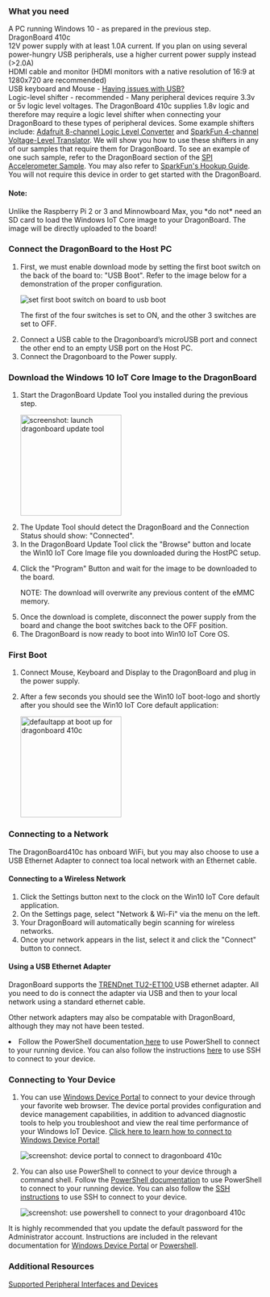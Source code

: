 <h3> What you need </h3>
<p>
  A PC running Windows 10 - as prepared in the previous step.<br />
  DragonBoard 410c<br />
  12V power supply with at least 1.0A current.  If you plan on using several power-hungry USB peripherals, use a higher current power supply instead (>2.0A)<br />
  HDMI cable and monitor (HDMI monitors with a native resolution of 16:9 at 1280x720 are recommended)<br />
  USB keyboard and Mouse - <a href="{{site.baseurl}}/{{page.lang}}/Support/Faqs.htm#dragonboard" target="_blank"> Having issues with USB? </a><br />
  Logic-level shifter - recommended - Many peripheral devices require 3.3v or 5v logic level voltages. The DragonBoard 410c supplies 1.8v logic and therefore may require a logic level shifter when connecting your DragonBoard to these types of peripheral devices. Some example shifters include: <a href="https://www.adafruit.com/products/395" target="_blank">Adafruit 8-channel Logic Level Converter</a> and <a href="https://www.sparkfun.com/products/11771" target="_blank">SparkFun 4-channel Voltage-Level Translator</a>.
  We will show you how to use these shifters in any of our samples that require them for DragonBoard. To see an example of one such sample, refer to the DragonBoard section of the <a href="{{site.baseurl}}/{{page.lang}}/win10/samples/SPIAccelerometer.htm" target="_blank">SPI Accelerometer Sample</a>.  You may also refer to <a href="https://learn.sparkfun.com/tutorials/txb0104-level-shifter-hookup-guide?_ga=1.63563695.1225669924.1446058808" target="_blank"> SparkFun's Hookup Guide</a>. You will not require this device in order to get started with the DragonBoard.<br />
</p>

<h4> Note: </h4>
  <p>Unlike the Raspberry Pi 2 or 3 and Minnowboard Max, you *do not* need an SD card to load the Windows IoT Core image to your DragonBoard. The image will be directly uploaded to the board!</p>
  
<h3> Connect the DragonBoard to the Host PC</h3>
  <ol class="setup-content-list">
    <li>
      <p>First, we must enable download mode by setting the first boot switch on the back of the board to: "USB Boot". Refer to the image below for a demonstration of the proper configuration.</p>
      <p><img alt="set first boot switch on board to usb boot" class="image-border" src="{{site.baseurl}}/Resources/images/SetupDB410c/dragonboard_usbboot.png" /></p>
      <p>The first of the four switches is set to ON, and the other 3 switches are set to OFF.</p>
    </li>
    <li>Connect a USB cable to the Dragonboard’s microUSB port and connect the other end to an empty USB port on the Host PC.</li>
    <li>Connect the Dragonboard to the Power supply.</li>

  </ol>
<h3>Download the Windows 10 IoT Core Image to the DragonBoard</h3>
<ol class="setup-content-list">
  <li>
    <p>Start the DragonBoard Update Tool you installed during the previous step.</p>
    <p><img alt="screenshot: launch dragonboard update tool" class="image-border" src="{{site.baseurl}}/Resources/images/SetupDB410c/DB410c_UpdateTool.png" height="200" /></p>
  </li>
  <li>The Update Tool should detect the DragonBoard and the Connection Status should show: "Connected".</li>
  <li>In the DragonBoard Update Tool click the "Browse" button and locate the Win10 IoT Core Image file you downloaded during the HostPC setup.</li>
  <li>
    <p>Click the "Program" Button and wait for the image to be downloaded to the board.</p>
    <p>NOTE: The download will overwrite any previous content of the eMMC memory.</p>
  </li>
  <li>Once the download is complete, disconnect the power supply from the board and change the boot switches back to the OFF position.</li>
  <li>The DragonBoard is now ready to boot into Win10 IoT Core OS.</li>
</ol>

<h3> First Boot </h3>
  <ol class="setup-content-list">
    <li>Connect Mouse, Keyboard and Display to the DragonBoard and plug in the power supply.</li>
    <li>
      <p>After a few seconds you should see the Win10 IoT boot-logo and shortly after you should see the Win10 IoT Core default application:</p>
      <p><img alt="defaultapp at boot up for dragonboard 410c" class="image-border" src="{{site.baseurl}}/Resources/images/SetupDB410c/DB410c_DefaultApp.jpg" height="200" /></p>
    </li>
  </ol>
  
<h3> Connecting to a Network </h3>
<p>The DragonBoard410c has onboard WiFi, but you may also choose to use a USB Ethernet Adapter to connect toa local network with an Ethernet cable.</p>

<h4> Connecting to a Wireless Network </h4>
  <ol class="setup-content-list">
    <li>Click the Settings button next to the clock on the Win10 IoT Core default application.</li>
    <li>On the Settings page, select "Network & Wi-Fi" via the menu on the left.</li>
    <li>Your DragonBoard will automatically begin scanning for wireless networks.</li>
    <li>Once your network appears in the list, select it and click the "Connect" button to connect.</li>
  </ol>
  
<h4> Using a USB Ethernet Adapter </h4>
<p>DragonBoard supports the <a href="http://www.trendnet.com/products/proddetail.asp?status=view&prod=280_TU2-ET100" target="_blank">TRENDnet TU2-ET100 </a> USB ethernet adapter. All you need to do is connect the adapter via USB and then to your local network using a standard ethernet cable.</p>
<p>Other network adapters may also be compatable with DragonBoard, although they may not have been tested.</p>
<li>
  Follow the PowerShell documentation<a href="{{site.baseurl}}/{{page.lang}}/win10/samples/PowerShell.htm" target="_blank"> here</a> to use PowerShell to connect to your running device.  You can also follow the instructions <a href="{{site.baseurl}}/{{page.lang}}/win10/samples/SSH.htm" target="_blank">here</a> to use SSH to connect to your device.
</li>

<h3>Connecting to Your Device</h3>
<ol class="setup-content-list">
  <li>
    <p>You can use <a href="{{site.baseurl}}/{{page.lang}}/win10/tools/DevicePortal.htm" target="_blank">Windows Device Portal</a> to connect to your device through your favorite web browser. The device portal provides configuration and device management capabilities, in addition to advanced diagnostic tools to help you troubleshoot and view the real time performance of your Windows IoT Device. <a href="{{site.baseurl}}/{{page.lang}}/win10/tools/DevicePortal.htm" target="_blank">Click here to learn how to connect to Windows Device Portal!</a></p>
    <p><img alt="screenshot: device portal to connect to dragonboard 410c" class="device-images" src="{{site.baseurl}}/Resources/images/deviceportal/deviceportal_small_db.png" /></p>
  </li>
  <li>
    <p>You can also use PowerShell to connect to your device through a command shell. Follow the <a href="{{site.baseurl}}/{{page.lang}}/win10/samples/PowerShell.htm" target="_blank">PowerShell documentation</a> to use PowerShell to connect to your running device.  You can also follow the <a href="{{site.baseurl}}/{{page.lang}}/win10/samples/SSH.htm" target="_blank">SSH instructions</a> to use SSH to connect to your device.</p>
    <p><img alt="screenshot: use powershell to connect to your dragonboard 410c" class="device-images" src="{{site.baseurl}}/Resources/images/powershell/connection.png" /></p>
  </li>
</ol>

<p>It is highly recommended that you update the default password for the Administrator account. Instructions are included in the relevant documentation for <a href="{{site.baseurl}}/{{page.lang}}/win10/tools/DevicePortal.htm" target="_blank">Windows Device Portal</a> or <a href="{{site.baseurl}}/{{page.lang}}/win10/samples/PowerShell.htm" target="_blank">Powershell</a>.</p>

<h3> Additional Resources </h3>
<p><a href="{{site.baseurl}}/{{page.lang}}/win10/SupportedInterfaces.htm" target="_blank">Supported Peripheral Interfaces and Devices</a></p>
